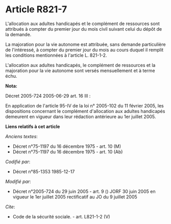 # Article R821-7

L'allocation aux adultes handicapés et le complément de ressources sont attribués à compter du premier jour du mois civil
suivant celui du dépôt de la demande. 

La majoration pour la vie autonome est attribuée, sans demande particulière de l'intéressé, à compter du premier jour du mois
au cours duquel il remplit les conditions mentionnées à l'article L. 821-1-2. 

L'allocation aux adultes handicapés, le complément de ressources et la majoration pour la vie autonome sont versés
mensuellement et à terme échu.

**Nota:**

Décret 2005-724 2005-06-29 art. 16 III : 

En application de l'article 95-IV de la loi n° 2005-102 du 11 février 2005, les dispositions concernant le complément
d'allocation aux adultes handicapés demeurent en vigueur dans leur rédaction antérieure au 1er juillet 2005.

**Liens relatifs à cet article**

_Anciens textes_:

  - Décret n°75-1197 du 16 décembre 1975 - art. 10 (M)
  - Décret n°75-1197 du 16 décembre 1975 - art. 10 (Ab)

_Codifié par_:

  - Décret n°85-1353 1985-12-17

_Modifié par_:

  - Décret n°2005-724 du 29 juin 2005 - art. 9 () JORF 30 juin 2005 en vigueur le 1er juillet 2005 rectificatif au JO du 9 juillet 2005

_Cite_:

  - Code de la sécurité sociale. - art. L821-1-2 (V)
